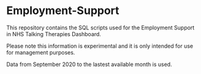 # Employment-Support
This repository contains the SQL scripts used for the Employment Support in NHS Talking Therapies Dashboard.

Please note this information is experimental and it is only intended for use for management purposes.

Data from September 2020 to the lastest available month is used.
